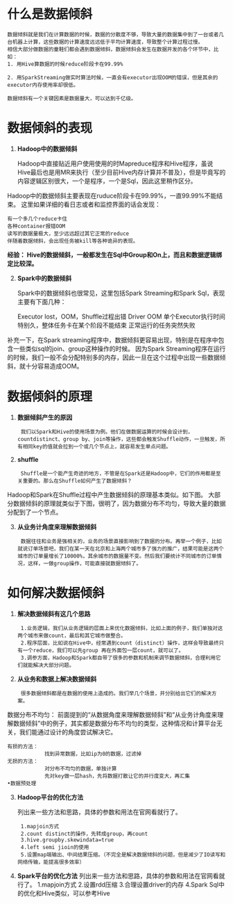 # 什么是数据倾斜
```
数据倾斜就是我们在计算数据的时候，数据的分散度不够，导致大量的数据集中到了一台或者几台机器上计算，这些数据的计算速度远远低于平均计算速度，导致整个计算过程过慢。
相信大部分做数据的童鞋们都会遇到数据倾斜，数据倾斜会发生在数据开发的各个环节中，比如：
1. 用Hive算数据的时候reduce阶段卡在99.99%

2. 用SparkStreaming做实时算法时候，一直会有executor出现OOM的错误，但是其余的executor内存使用率却很低。

数据倾斜有一个关键因素是数据量大，可以达到千亿级。
```

# 数据倾斜的表现
1. **Hadoop中的数据倾斜**

    Hadoop中直接贴近用户使用使用的时Mapreduce程序和Hive程序，虽说Hive最后也是用MR来执行（至少目前Hive内存计算并不普及），但是毕竟写的内容逻辑区别很大，一个是程序，一个是Sql，因此这里稍作区分。

Hadoop中的数据倾斜主要表现在ruduce阶段卡在99.99%，一直99.99%不能结束。
这里如果详细的看日志或者和监控界面的话会发现：

    有一个多几个reduce卡住
    各种container报错OOM
    读写的数据量极大，至少远远超过其它正常的reduce
    伴随着数据倾斜，会出现任务被kill等各种诡异的表现。

**经验： Hive的数据倾斜，一般都发生在Sql中Group和On上，而且和数据逻辑绑定比较深。**

2. **Spark中的数据倾斜**

    Spark中的数据倾斜也很常见，这里包括Spark Streaming和Spark Sql，表现主要有下面几种：

    Executor lost，OOM，Shuffle过程出错
    Driver OOM
    单个Executor执行时间特别久，整体任务卡在某个阶段不能结束
    正常运行的任务突然失败

补充一下，在Spark streaming程序中，数据倾斜更容易出现，特别是在程序中包含一些类似sql的join、group这种操作的时候。 因为Spark Streaming程序在运行的时候，我们一般不会分配特别多的内存，因此一旦在这个过程中出现一些数据倾斜，就十分容易造成OOM。

# 数据倾斜的原理
1. **数据倾斜产生的原因**

        我们以Spark和Hive的使用场景为例。他们在做数据运算的时候会设计到，countdistinct、group by、join等操作，这些都会触发Shuffle动作，一旦触发，所有相同key的值就会拉到一个或几个节点上，就容易发生单点问题。

2. **shuffle**

        Shuffle是一个能产生奇迹的地方，不管是在Spark还是Hadoop中，它们的作用都是至关重要的。那么在Shuffle如何产生了数据倾斜？

Hadoop和Spark在Shuffle过程中产生数据倾斜的原理基本类似。如下图。 
        大部分数据倾斜的原理就类似于下图，很明了，因为数据分布不均匀，导致大量的数据分配到了一个节点。

3. **从业务计角度来理解数据倾斜**

        数据往往和业务是强相关的，业务的场景直接影响到了数据的分布。再举一个例子，比如就说订单场景吧，我们在某一天在北京和上海两个城市多了强力的推广，结果可能是这两个城市的订单量增长了10000%，其余城市的数据量不变。然后我们要统计不同城市的订单情况，这样，一做group操作，可能直接就数据倾斜了。

# 如何解决数据倾斜
1. **解决数据倾斜有这几个思路**

        1.业务逻辑，我们从业务逻辑的层面上来优化数据倾斜，比如上面的例子，我们单独对这两个城市来做count，最后和其它城市做整合。
        2.程序层面，比如说在Hive中，经常遇到count（distinct）操作，这样会导致最终只有一个reduce，我们可以先group 再在外面包一层count，就可以了。
        3.调参方面，Hadoop和Spark都自带了很多的参数和机制来调节数据倾斜，合理利用它们就能解决大部分问题。

2. **从业务和数据上解决数据倾斜**

        很多数据倾斜都是在数据的使用上造成的。我们举几个场景，并分别给出它们的解决方案。
数据分布不均匀：
前面提到的“从数据角度来理解数据倾斜”和“从业务计角度来理解数据倾斜”中的例子，其实都是数据分布不均匀的类型，这种情况和计算平台无关，我们能通过设计的角度尝试解决它。

    有损的方法：
                找到异常数据，比如ip为0的数据，过滤掉
    无损的方法：
                对分布不均匀的数据，单独计算
                先对key做一层hash，先将数据打散让它的并行度变大，再汇集
    •数据预处理

3. **Hadoop平台的优化方法**

    列出来一些方法和思路，具体的参数和用法在官网看就行了。

        1.mapjoin方式
        2.count distinct的操作，先转成group，再count
        3.hive.groupby.skewindata=true
        4.left semi jioin的使用
        5.设置map端输出、中间结果压缩。（不完全是解决数据倾斜的问题，但是减少了IO读写和网络传输，能提高很多效率）

4. **Spark平台的优化方法**
    列出来一些方法和思路，具体的参数和用法在官网看就行了。
        1.mapjoin方式
        2.设置rdd压缩
        3.合理设置driver的内存
        4.Spark Sql中的优化和Hive类似，可以参考Hive

